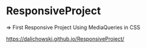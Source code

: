 # ResponsiveProject

=> First Responsive Project Using MediaQueries in CSS

https://dalichowski.github.io/ResponsiveProject/
